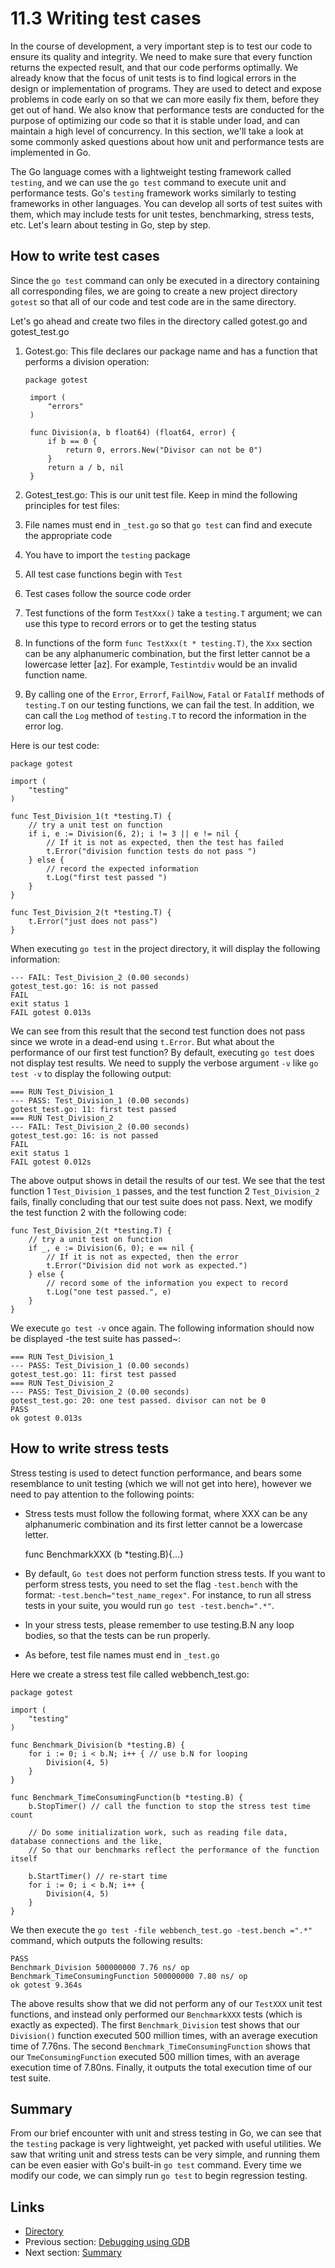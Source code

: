 # 11.3 Writing test cases

In the course of development, a very important step is to test our code to ensure its quality and integrity. We need to make sure that every function returns the expected result, and that our code performs optimally. We already know that the focus of unit tests is to find logical errors in the design or implementation of programs. They are used to detect and expose problems in code early on so that we can more easily fix them, before they get out of hand. We also know that performance tests are conducted for the purpose of optimizing our code so that it is stable under load, and can maintain a high level of concurrency. In this section, we'll take a look at some commonly asked questions about how unit and performance tests are implemented in Go.

The Go language comes with a lightweight testing framework called `testing`, and we can use the `go test` command to execute unit and performance tests. Go's `testing` framework works similarly to testing frameworks in other languages. You can develop all sorts of test suites with them, which may include tests for unit testes, benchmarking, stress tests, etc. Let's learn about testing in Go, step by step.

## How to write test cases

Since the `go test` command can only be executed in a directory containing all corresponding files, we are going to create a new project directory `gotest` so that all of our code and test code are in the same directory.

Let's go ahead and create two files in the directory called gotest.go and gotest\_test.go

1. Gotest.go: This file declares our package name and has a function that performs a division operation:

   ```text
   package gotest

    import (
        "errors"
    )

    func Division(a, b float64) (float64, error) {
        if b == 0 {
            return 0, errors.New("Divisor can not be 0")
        }
        return a / b, nil
    }
   ```

2. Gotest\_test.go: This is our unit test file. Keep in mind the following principles for test files:
3. File names must end in `_test.go` so that `go test` can find and execute the appropriate code
4. You have to import the `testing` package
5. All test case functions begin with `Test`
6. Test cases follow the source code order 
7. Test functions of the form `TestXxx()` take a `testing.T` argument; we can use this type to record errors or to get the testing status
8. In functions of the form `func TestXxx(t * testing.T)`, the `Xxx` section can be any alphanumeric combination, but the first letter cannot be a lowercase letter \[az\]. For example, `Testintdiv` would be an invalid function name.
9. By calling one of the `Error`, `Errorf`, `FailNow`, `Fatal` or `FatalIf` methods of `testing.T` on our testing functions, we can fail the test. In addition, we can call the `Log` method of `testing.T` to record the information in the error log. 

Here is our test code:

```text
package gotest

import (
    "testing"
)

func Test_Division_1(t *testing.T) {
    // try a unit test on function
    if i, e := Division(6, 2); i != 3 || e != nil { 
        // If it is not as expected, then the test has failed 
        t.Error("division function tests do not pass ") 
    } else {
        // record the expected information
        t.Log("first test passed ") 
    }
}

func Test_Division_2(t *testing.T) {
    t.Error("just does not pass")
}
```

When executing `go test` in the project directory, it will display the following information:

```text
--- FAIL: Test_Division_2 (0.00 seconds)
gotest_test.go: 16: is not passed
FAIL
exit status 1
FAIL gotest 0.013s
```

We can see from this result that the second test function does not pass since we wrote in a dead-end using `t.Error`. But what about the performance of our first test function? By default, executing `go test` does not display test results. We need to supply the verbose argument `-v` like `go test -v` to display the following output:

```text
=== RUN Test_Division_1
--- PASS: Test_Division_1 (0.00 seconds)
gotest_test.go: 11: first test passed
=== RUN Test_Division_2
--- FAIL: Test_Division_2 (0.00 seconds)
gotest_test.go: 16: is not passed
FAIL
exit status 1
FAIL gotest 0.012s
```

The above output shows in detail the results of our test. We see that the test function 1 `Test_Division_1` passes, and the test function 2 `Test_Division_2` fails, finally concluding that our test suite does not pass. Next, we modify the test function 2 with the following code:

```text
func Test_Division_2(t *testing.T) {
    // try a unit test on function
    if _, e := Division(6, 0); e == nil { 
        // If it is not as expected, then the error
        t.Error("Division did not work as expected.") 
    } else {
        // record some of the information you expect to record
        t.Log("one test passed.", e) 
    }
}
```

We execute `go test -v` once again. The following information should now be displayed -the test suite has passed~:

```text
=== RUN Test_Division_1
--- PASS: Test_Division_1 (0.00 seconds)
gotest_test.go: 11: first test passed
=== RUN Test_Division_2
--- PASS: Test_Division_2 (0.00 seconds)
gotest_test.go: 20: one test passed. divisor can not be 0
PASS
ok gotest 0.013s
```

## How to write stress tests

Stress testing is used to detect function performance, and bears some resemblance to unit testing \(which we will not get into here\), however we need to pay attention to the following points:

* Stress tests must follow the following format, where XXX can be any alphanumeric combination and its first letter cannot be a lowercase letter.

  func BenchmarkXXX \(b \*testing.B\){...}

* By default, `Go test` does not perform function stress tests. If you want to perform stress tests, you need to set the flag `-test.bench` with the format: `-test.bench="test_name_regex"`. For instance, to run all stress tests in your suite, you would run `go test -test.bench=".*"`.
* In your stress tests, please remember to use testing.B.N any loop bodies, so that the tests can be run properly.
* As before, test file names must end in `_test.go`

Here we create a stress test file called webbench\_test.go:

```text
package gotest

import (
    "testing"
)

func Benchmark_Division(b *testing.B) {
    for i := 0; i < b.N; i++ { // use b.N for looping
        Division(4, 5)
    }
}

func Benchmark_TimeConsumingFunction(b *testing.B) {
    b.StopTimer() // call the function to stop the stress test time count

    // Do some initialization work, such as reading file data, database connections and the like,
    // So that our benchmarks reflect the performance of the function itself

    b.StartTimer() // re-start time
    for i := 0; i < b.N; i++ {
        Division(4, 5)
    }
}
```

We then execute the `go test -file webbench_test.go -test.bench =".*"` command, which outputs the following results:

```text
PASS
Benchmark_Division 500000000 7.76 ns/ op
Benchmark_TimeConsumingFunction 500000000 7.80 ns/ op
ok gotest 9.364s
```

The above results show that we did not perform any of our `TestXXX` unit test functions, and instead only performed our `BenchmarkXXX` tests \(which is exactly as expected\). The first `Benchmark_Division` test shows that our `Division()` function executed 500 million times, with an average execution time of 7.76ns. The second `Benchmark_TimeConsumingFunction` shows that our `TmeConsumingFunction` executed 500 million times, with an average execution time of 7.80ns. Finally, it outputs the total execution time of our test suite.

## Summary

From our brief encounter with unit and stress testing in Go, we can see that the `testing` package is very lightweight, yet packed with useful utilities. We saw that writing unit and stress tests can be very simple, and running them can be even easier with Go's built-in `go test` command. Every time we modify our code, we can simply run `go test` to begin regression testing.

## Links

* [Directory](preface.md)
* Previous section: [Debugging using GDB](11.2.md)
* Next section: [Summary](11.4.md)

